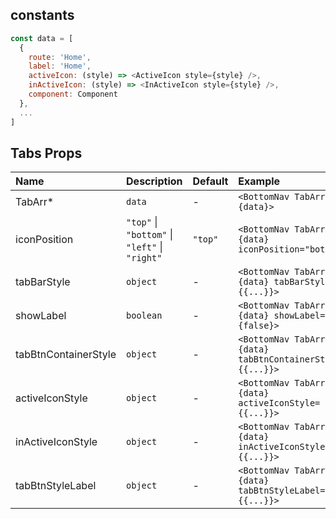 ## constants

```js
const data = [
  {
    route: 'Home',
    label: 'Home',
    activeIcon: (style) => <ActiveIcon style={style} />,
    inActiveIcon: (style) => <InActiveIcon style={style} />,
    component: Component
  },
  ...
]
```


## Tabs Props

| Name                 | Description                                    | Default | Example                                                  |
| :------------------- | :--------------------------------------------- | :------ | :------------------------------------------------------- |
| TabArr*              | `data`                                         | -       | `<BottomNav TabArr={data}>`                              |
| iconPosition         | `"top"` \| `"bottom"` \| `"left"` \| `"right"` | `"top"` | `<BottomNav TabArr={data} iconPosition="bottom">`        |
| tabBarStyle          | `object`                                       | -       | `<BottomNav TabArr={data} tabBarStyle={{...}}>`          |
| showLabel            | `boolean`                                      | -       | `<BottomNav TabArr={data} showLabel={false}>`            |
| tabBtnContainerStyle | `object`                                       | -       | `<BottomNav TabArr={data} tabBtnContainerStyle={{...}}>` |
| activeIconStyle      | `object`                                       | -       | `<BottomNav TabArr={data} activeIconStyle={{...}}>`      |
| inActiveIconStyle    | `object`                                       | -       | `<BottomNav TabArr={data} inActiveIconStyle={{...}}>`    |
| tabBtnStyleLabel     | `object`                                       | -       | `<BottomNav TabArr={data} tabBtnStyleLabel={{...}}>`     |



